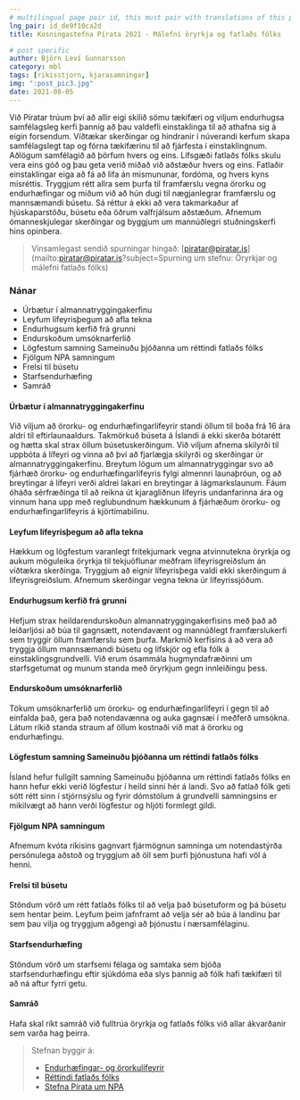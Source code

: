 ```yaml
---
# multilingual page pair id, this must pair with translations of this page. (This name must be unique)
lng_pair: id_de9f10ca2d
title: Kosningastefna Pírata 2021 - Málefni öryrkja og fatlaðs fólks

# post specific
author: Björn Leví Gunnarsson
category: mbl
tags: [rikisstjorn, kjarasamningar]
img: ":post_pic3.jpg"
date: 2021-08-05
---
```


Við Píratar trúum því að allir eigi skilið sömu tækifæri og viljum endurhugsa samfélagsleg kerfi þannig að þau valdefli einstaklinga til að athafna sig á eigin forsendum. Víðtækar skerðingar og hindranir í núverandi kerfum skapa samfélagslegt tap og fórna tækifærinu til að fjárfesta í einstaklingnum. Aðlögum samfélagið að þörfum hvers og eins. Lífsgæði fatlaðs fólks skulu vera eins góð og þau geta verið miðað við aðstæður hvers og eins. Fatlaðir einstaklingar eiga að fá að lifa án mismununar, fordóma, og hvers kyns misréttis. Tryggjum rétt allra sem þurfa til framfærslu vegna örorku og endurhæfingar og miðum við að hún dugi til nægjanlegrar framfærslu og mannsæmandi búsetu. Sá réttur á ekki að vera takmarkaður af hjúskaparstöðu, búsetu eða öðrum valfrjálsum aðstæðum. Afnemum ómanneskjulegar skerðingar og byggjum um mannúðlegri stuðningskerfi hins opinbera.

> Vinsamlegast sendið spurningar hingað: [piratar@piratar.is](mailto:piratar@piratar.is?subject=Spurning um stefnu: Öryrkjar og málefni fatlaðs fólks)

### Nánar
- Úrbætur í almannatryggingakerfinu 
- Leyfum lífeyrisþegum að afla tekna 
- Endurhugsum kerfið frá grunni 
- Endurskoðum umsóknarferlið 
- Lögfestum samning Sameinuðu þjóðanna um réttindi fatlaðs fólks 
- Fjölgum NPA samningum 
- Frelsi til búsetu 
- Starfsendurhæfing 
- Samráð

#### Úrbætur í almannatryggingakerfinu 
Við viljum að örorku- og endurhæfingarlífeyrir standi öllum til boða frá 16 ára aldri til eftirlaunaaldurs. Takmörkuð búseta á Íslandi á ekki skerða bótarétt og hætta skal strax öllum búsetuskerðingum. Við viljum afnema skilyrði til uppbóta á lífeyri og vinna að því að fjarlægja skilyrði og skerðingar úr almannatryggingakerfinu. Breytum lögum um almannatryggingar svo að fjárhæð örorku- og endurhæfingarlífeyris fylgi almennri launaþróun, og að breytingar á lífeyri verði aldrei lakari en breytingar á lágmarkslaunum. Fáum óháða sérfræðinga til að reikna út kjaragliðnun lífeyris undanfarinna ára og vinnum hana upp með reglubundnum hækkunum á fjárhæðum örorku- og endurhæfingarlífeyris á kjörtímabilinu.

#### Leyfum lífeyrisþegum að afla tekna 
Hækkum og lögfestum varanlegt frítekjumark vegna atvinnutekna öryrkja og aukum möguleika öryrkja til tekjuöflunar meðfram lífeyrisgreiðslum án víðtækra skerðinga. Tryggjum að eignir lífeyrisþega valdi ekki skerðingum á lífeyrisgreiðslum. Afnemum skerðingar vegna tekna úr lífeyrissjóðum.

#### Endurhugsum kerfið frá grunni 
Hefjum strax heildarendurskoðun almannatryggingakerfisins með það að leiðarljósi að búa til gagnsætt, notendavænt og mannúðlegt framfærslukerfi sem tryggir öllum framfærslu sem þurfa. Markmið kerfisins á að vera að tryggja öllum mannsæmandi búsetu og lífskjör og efla fólk á einstaklingsgrundvelli. Við erum ósammála hugmyndafræðinni um starfsgetumat og munum standa með öryrkjum gegn innleiðingu þess.

#### Endurskoðum umsóknarferlið 
Tökum umsóknarferlið um örorku- og endurhæfingarlífeyri í gegn til að einfalda það, gera það notendavænna og auka gagnsæi í meðferð umsókna. Látum ríkið standa straum af öllum kostnaði við mat á örorku og endurhæfingu.

#### Lögfestum samning Sameinuðu þjóðanna um réttindi fatlaðs fólks 
Ísland hefur fullgilt samning Sameinuðu þjóðanna um réttindi fatlaðs fólks en hann hefur ekki verið lögfestur í heild sinni hér á landi. Svo að fatlað fólk geti sótt rétt sinn í stjórnsýslu og fyrir dómstólum á grundvelli samningsins er mikilvægt að hann verði lögfestur og hljóti formlegt gildi.

#### Fjölgum NPA samningum 
Afnemum kvóta ríkisins gagnvart fjármögnun samninga um notendastýrða persónulega aðstoð og tryggjum að öll sem þurfi þjónustuna hafi völ á henni.

#### Frelsi til búsetu 
Stöndum vörð um rétt fatlaðs fólks til að velja það búsetuform og þá búsetu sem hentar þeim. Leyfum þeim jafnframt að velja sér að búa á landinu þar sem þau vilja og tryggjum aðgengi að þjónustu í nærsamfélaginu.

#### Starfsendurhæfing 
Stöndum vörð um starfsemi félaga og samtaka sem bjóða starfsendurhæfingu eftir sjúkdóma eða slys þannig að fólk hafi tækifæri til að ná aftur fyrri getu.

#### Samráð 
Hafa skal ríkt samráð við fulltrúa öryrkja og fatlaðs fólks við allar ákvarðanir sem varða hag þeirra.

> Stefnan byggir á: 
> - [Endurhæfingar- og örorkulífeyrir](https://x.piratar.is/polity/1/document/196/)
> - [Réttindi fatlaðs fólks](https://x.piratar.is/polity/1/document/65/)
> - [Stefna Pírata um NPA](https://x.piratar.is/polity/1/document/310/)
